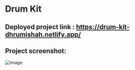 # Drum Kit

## Deployed project link : https://drum-kit-dhrumishah.netlify.app/

## Project screenshot:

![image](https://user-images.githubusercontent.com/84569241/185756714-bd531aca-845f-4dd7-94ee-23897eb6626e.png)
